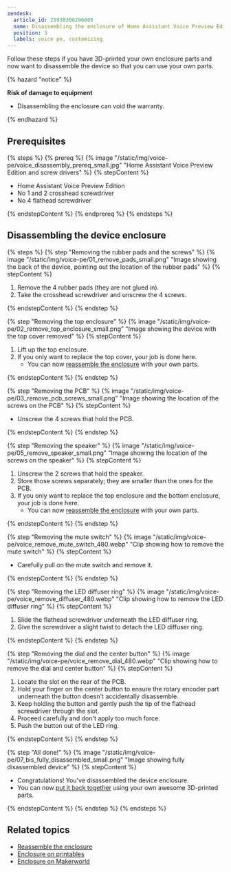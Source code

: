 ```yaml
---
zendesk:
  article_id: 25938306296605
  name: Disassembling the enclosure of Home Assistant Voice Preview Edition
  position: 3
  labels: voice pe, customizing
---
```


Follow these steps if you have 3D-printed your own enclosure parts and now want to disassemble the device so that you can use your own parts.

{% hazard "notice" %}

**Risk of damage to equipment**

- Disassembling the enclosure can void the warranty.

{% endhazard %}

## Prerequisites

{% steps %}
{% prereq %}
{% image "/static/img/voice-pe/voice_disassembly_prereq_small.jpg" "Home Assistant Voice Preview Edition and screw drivers" %}
{% stepContent %}

- Home Assistant Voice Preview Edition
- No 1 and 2 crosshead screwdriver
- No 4 flathead screwdriver

{% endstepContent %}
{% endprereq %}
{% endsteps %}

## Disassembling the device enclosure

{% steps %}
{% step "Removing the rubber pads and the screws" %}
{% image "/static/img/voice-pe/01_remove_pads_small.png" "Image showing the back of the device, pointing out the location of the rubber pads" %}
{% stepContent %}

   1. Remove the 4 rubber pads (they are not glued in).
   2. Take the crosshead screwdriver and unscrew the 4 screws.

{% endstepContent %}
{% endstep %}

{% step "Removing the top enclosure" %}
{% image "/static/img/voice-pe/02_remove_top_enclosure_small.png" "Image showing the device with the top cover removed" %}
{% stepContent %}

   1. Lift up the top enclosure.
   2. If you only want to replace the top cover, your job is done here.
      - You can now [reassemble the enclosure](/hc/en-us/articles/25938314528285) with your own parts.

{% endstepContent %}
{% endstep %}

{% step "Removing the PCB" %}
{% image "/static/img/voice-pe/03_remove_pcb_screws_small.png" "Image showing the location of the screws on the PCB" %}
{% stepContent %}

   - Unscrew the 4 screws that hold the PCB.

{% endstepContent %}
{% endstep %}

{% step "Removing the speaker" %}
{% image "/static/img/voice-pe/05_remove_speaker_small.png" "Image showing the location of the screws on the speaker" %}
{% stepContent %}

   1. Unscrew the 2 screws that hold the speaker.
   2. Store those screws separately; they are smaller than the ones for the PCB.
   3. If you only want to replace the top enclosure and the bottom enclosure, your job is done here.
      - You can now [reassemble the enclosure](/hc/en-us/articles/25938314528285)  with your own parts.

{% endstepContent %}
{% endstep %}

{% step "Removing the mute switch" %}
{% image "/static/img/voice-pe/voice_remove_mute_switch_480.webp" "Clip showing how to remove the mute switch" %}
{% stepContent %}

   - Carefully pull on the mute switch and remove it.

{% endstepContent %}
{% endstep %}

{% step "Removing the LED diffuser ring" %}
{% image "/static/img/voice-pe/voice_remove_diffuser_480.webp" "Clip showing how to remove the LED diffuser ring" %}
{% stepContent %}

   1. Slide the flathead screwdriver underneath the LED diffuser ring.
   2. Give the screwdriver a slight twist to detach the LED diffuser ring.

{% endstepContent %}
{% endstep %}

{% step "Removing the dial and the center button" %}
{% image "/static/img/voice-pe/voice_remove_dial_480.webp" "Clip showing how to remove the dial and center button" %}
{% stepContent %}

   1. Locate the slot on the rear of the PCB.
   2. Hold your finger on the center button to ensure the rotary encoder part underneath the button doesn't accidentally disassemble.
   3. Keep holding the button and gently push the tip of the flathead screwdriver through the slot.
   4. Proceed carefully and don't apply too much force.
   5. Push the button out of the LED ring.

{% endstepContent %}
{% endstep %}

{% step "All done!" %}
{% image "/static/img/voice-pe/07_bis_fully_disassembled_small.png" "Image showing fully disassembled device" %}
{% stepContent %}

   - Congratulations! You've disassembled the device enclosure.
   - You can now [put it back together](/hc/en-us/articles/25938314528285) using your own awesome 3D-printed parts.

{% endstepContent %}
{% endstep %}
{% endsteps %}

## Related topics

- [Reassemble the enclosure](/hc/en-us/articles/25938314528285)
- [Enclosure on printables](https://www.printables.com/model/1110526)
- [Enclosure on Makerworld](https://makerworld.com/models/885769)

